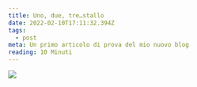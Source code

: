 ```yaml
---
title: Uno, due, tre…stallo
date: 2022-02-10T17:11:32.394Z
tags:
  - post
meta: Un primo articolo di prova del mio nuovo blog
reading: 10 Minuti
---
```

![](/assets/man.jpg)
